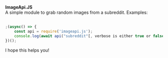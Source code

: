 **ImageApi.JS**<br>
A simple module to grab random images from a subreddit. Examples:<br><br>
```js
;(async() => {
    const api = require('imageapi.js');
    console.log(await api("subreddit"[, verbose is either true or false]));
})();
```
I hope this helps you!